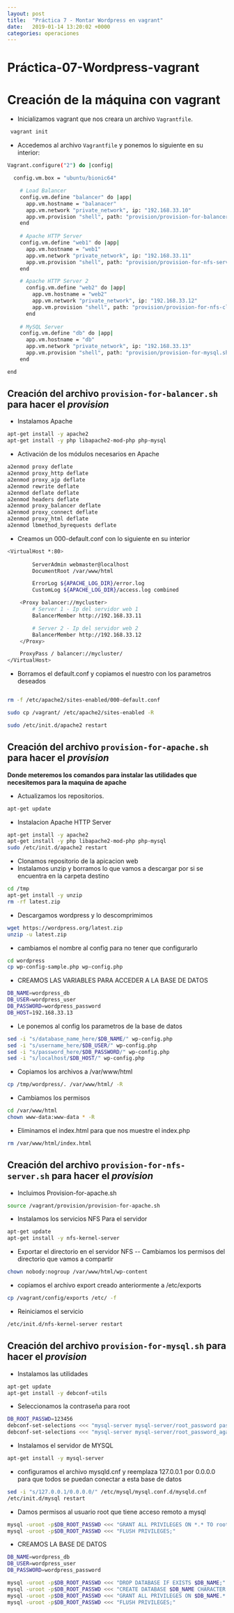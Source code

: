 ```yaml
---
layout: post
title:  "Práctica 7 - Montar Wordpress en vagrant"
date:   2019-01-14 13:20:02 +0000
categories: operaciones
---
```


# Práctica-07-Wordpress-vagrant
# Creación de la máquina con vagrant

- Inicializamos vagrant que nos creara un archivo `Vagrantfile`.

```bash
 vagrant init
 ```

- Accedemos al archivo `Vagrantfile` y ponemos lo siguiente en su interior:

```bash
Vagrant.configure("2") do |config|

  config.vm.box = "ubuntu/bionic64"

    # Load Balancer
    config.vm.define "balancer" do |app|
      app.vm.hostname = "balanacer"
      app.vm.network "private_network", ip: "192.168.33.10"
      app.vm.provision "shell", path: "provision/provision-for-balancer.sh"
    end
     
    # Apache HTTP Server
    config.vm.define "web1" do |app|
      app.vm.hostname = "web1"
      app.vm.network "private_network", ip: "192.168.33.11"
      app.vm.provision "shell", path: "provision/provision-for-nfs-server.sh"
    end

    # Apache HTTP Server 2
      config.vm.define "web2" do |app|
        app.vm.hostname = "web2"
        app.vm.network "private_network", ip: "192.168.33.12"
        app.vm.provision "shell", path: "provision/provision-for-nfs-client.sh"
      end
  
    # MySQL Server
    config.vm.define "db" do |app|
      app.vm.hostname = "db"
      app.vm.network "private_network", ip: "192.168.33.13"
      app.vm.provision "shell", path: "provision/provision-for-mysql.sh"
    end

end


```

## Creación del archivo `provision-for-balancer.sh` para hacer el *provision*

- Instalamos Apache
```bash
apt-get install -y apache2
apt-get install -y php libapache2-mod-php php-mysql
```

- Activación de los módulos necesarios en Apache

```bash
a2enmod proxy deflate
a2enmod proxy_http deflate
a2enmod proxy_ajp deflate
a2enmod rewrite deflate
a2enmod deflate deflate
a2enmod headers deflate
a2enmod proxy_balancer deflate
a2enmod proxy_connect deflate
a2enmod proxy_html deflate
a2enmod lbmethod_byrequests deflate
```
- Creamos un 000-default.conf con lo siguiente en su interior

```bash
<VirtualHost *:80>
 
        ServerAdmin webmaster@localhost
        DocumentRoot /var/www/html

        ErrorLog ${APACHE_LOG_DIR}/error.log
        CustomLog ${APACHE_LOG_DIR}/access.log combined

    <Proxy balancer://mycluster>
        # Server 1 - Ip del servidor web 1
        BalancerMember http://192.168.33.11 

        # Server 2 - Ip del servidor web 2
        BalancerMember http://192.168.33.12
    </Proxy>

    ProxyPass / balancer://mycluster/
</VirtualHost>
```
- Borramos el default.conf y copiamos el nuestro con los parametros deseados
```bash

rm -f /etc/apache2/sites-enabled/000-default.conf

sudo cp /vagrant/ /etc/apache2/sites-enabled -R

sudo /etc/init.d/apache2 restart

```


## Creación del archivo `provision-for-apache.sh` para hacer el *provision*

**Donde meteremos los comandos para instalar las utilidades que necesitemos para la maquina de apache**

- Actualizamos los repositorios.

```bash
apt-get update
```

- Instalacion Apache HTTP Server

```bash
apt-get install -y apache2
apt-get install -y php libapache2-mod-php php-mysql
sudo /etc/init.d/apache2 restart
```
- Clonamos repositorio de la apicacion web
- Instalamos unzip y borramos lo que vamos a descargar por si se encuentra en la carpeta destino

```bash
cd /tmp 
apt-get install -y unzip
rm -rf latest.zip
```
- Descargamos wordpress y lo descomprimimos

```bash
wget https://wordpress.org/latest.zip
unzip -u latest.zip
```

- cambiamos el nombre al config para no tener que configurarlo

```bash
cd wordpress
cp wp-config-sample.php wp-config.php 
```

- CREAMOS LAS VARIABLES PARA ACCEDER A LA BASE DE DATOS

```bash
DB_NAME=wordpress_db
DB_USER=wordpress_user
DB_PASSWORD=wordpress_password
DB_HOST=192.168.33.13
```

- Le ponemos al config los parametros de la base de datos

```bash
sed -i "s/database_name_here/$DB_NAME/" wp-config.php
sed -i "s/username_here/$DB_USER/" wp-config.php
sed -i "s/password_here/$DB_PASSWORD/" wp-config.php
sed -i "s/localhost/$DB_HOST/" wp-config.php
```


- Copiamos los archivos a /var/www/html

```bash
cp /tmp/wordpress/. /var/www/html/ -R
```
- Cambiamos los permisos

```bash
cd /var/www/html
chown www-data:www-data * -R
```
- Eliminamos el index.html para que nos muestre el index.php

```bash
rm /var/www/html/index.html 
```

## Creación del archivo `provision-for-nfs-server.sh` para hacer el *provision*
- Incluimos Provision-for-apache.sh

```bash
source /vagrant/provision/provision-for-apache.sh
```

- Instalamos los servicios NFS Para el servidor

```bash
apt-get update
apt-get install -y nfs-kernel-server
```

- Exportar el directorio en el servidor NFS
-- Cambiamos los permisos del directorio que vamos a compartir

```bash
chown nobody:nogroup /var/www/html/wp-content
```
- copiamos el archivo export creado anteriormente a /etc/exports 

```bash
cp /vagrant/config/exports /etc/ -f
```

- Reiniciamos el servicio
```bash
/etc/init.d/nfs-kernel-server restart
```

## Creación del archivo `provision-for-mysql.sh` para hacer el *provision*

- Instalamos las utilidades 

```bash
apt-get update
apt-get install -y debconf-utils
```

- Seleccionamos la contraseña para root

```bash
DB_ROOT_PASSWD=123456
debconf-set-selections <<< "mysql-server mysql-server/root_password password $DB_ROOT_PASSWD"
debconf-set-selections <<< "mysql-server mysql-server/root_password_again password $DB_ROOT_PASSWD"
```

- Instalamos el servidor de MYSQL

```bash
apt-get install -y mysql-server
```

 - configuramos el archivo mysqld.cnf y reemplaza 127.0.0.1 por 0.0.0.0 para que todos se puedan conectar a esta base de datos

 ```bash
sed -i "s/127.0.0.1/0.0.0.0/" /etc/mysql/mysql.conf.d/mysqld.cnf
/etc/init.d/mysql restart
```

- Damos permisos al usuario root que tiene acceso remoto a mysql

```bash
mysql -uroot -p$DB_ROOT_PASSWD <<< "GRANT ALL PRIVILEGES ON *.* TO root@'%' IDENTIFIED BY '$DB_ROOT_PASSWD';"
mysql -uroot -p$DB_ROOT_PASSWD <<< "FLUSH PRIVILEGES;"
```

- CREAMOS LA BASE DE DATOS

```bash
DB_NAME=wordpress_db
DB_USER=wordpress_user
DB_PASSWORD=wordpress_password

mysql -uroot -p$DB_ROOT_PASSWD <<< "DROP DATABASE IF EXISTS $DB_NAME;"
mysql -uroot -p$DB_ROOT_PASSWD <<< "CREATE DATABASE $DB_NAME CHARACTER SET utf8;"
mysql -uroot -p$DB_ROOT_PASSWD <<< "GRANT ALL PRIVILEGES ON $DB_NAME.* TO $DB_USER@'%' IDENTIFIED BY '$DB_PASSWORD';"
mysql -uroot -p$DB_ROOT_PASSWD <<< "FLUSH PRIVILEGES;"
```
